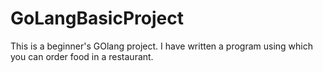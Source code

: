 # GoLangBasicProject
This is a beginner's GOlang project. I have written a program using which you can order food in a restaurant.
